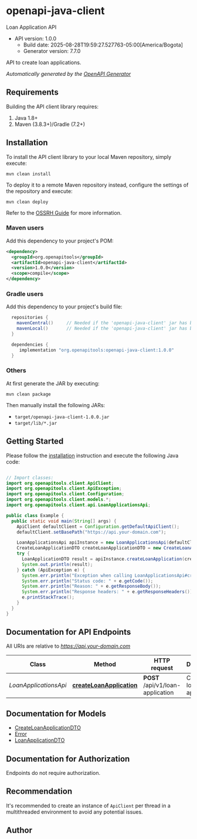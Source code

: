 # openapi-java-client

Loan Application API
- API version: 1.0.0
  - Build date: 2025-08-28T19:59:27.527763-05:00[America/Bogota]
  - Generator version: 7.7.0

API to create loan applications.


*Automatically generated by the [OpenAPI Generator](https://openapi-generator.tech)*


## Requirements

Building the API client library requires:
1. Java 1.8+
2. Maven (3.8.3+)/Gradle (7.2+)

## Installation

To install the API client library to your local Maven repository, simply execute:

```shell
mvn clean install
```

To deploy it to a remote Maven repository instead, configure the settings of the repository and execute:

```shell
mvn clean deploy
```

Refer to the [OSSRH Guide](http://central.sonatype.org/pages/ossrh-guide.html) for more information.

### Maven users

Add this dependency to your project's POM:

```xml
<dependency>
  <groupId>org.openapitools</groupId>
  <artifactId>openapi-java-client</artifactId>
  <version>1.0.0</version>
  <scope>compile</scope>
</dependency>
```

### Gradle users

Add this dependency to your project's build file:

```groovy
  repositories {
    mavenCentral()     // Needed if the 'openapi-java-client' jar has been published to maven central.
    mavenLocal()       // Needed if the 'openapi-java-client' jar has been published to the local maven repo.
  }

  dependencies {
     implementation "org.openapitools:openapi-java-client:1.0.0"
  }
```

### Others

At first generate the JAR by executing:

```shell
mvn clean package
```

Then manually install the following JARs:

* `target/openapi-java-client-1.0.0.jar`
* `target/lib/*.jar`

## Getting Started

Please follow the [installation](#installation) instruction and execute the following Java code:

```java

// Import classes:
import org.openapitools.client.ApiClient;
import org.openapitools.client.ApiException;
import org.openapitools.client.Configuration;
import org.openapitools.client.models.*;
import org.openapitools.client.api.LoanApplicationsApi;

public class Example {
  public static void main(String[] args) {
    ApiClient defaultClient = Configuration.getDefaultApiClient();
    defaultClient.setBasePath("https://api.your-domain.com");

    LoanApplicationsApi apiInstance = new LoanApplicationsApi(defaultClient);
    CreateLoanApplicationDTO createLoanApplicationDTO = new CreateLoanApplicationDTO(); // CreateLoanApplicationDTO | 
    try {
      LoanApplicationDTO result = apiInstance.createLoanApplication(createLoanApplicationDTO);
      System.out.println(result);
    } catch (ApiException e) {
      System.err.println("Exception when calling LoanApplicationsApi#createLoanApplication");
      System.err.println("Status code: " + e.getCode());
      System.err.println("Reason: " + e.getResponseBody());
      System.err.println("Response headers: " + e.getResponseHeaders());
      e.printStackTrace();
    }
  }
}

```

## Documentation for API Endpoints

All URIs are relative to *https://api.your-domain.com*

Class | Method | HTTP request | Description
------------ | ------------- | ------------- | -------------
*LoanApplicationsApi* | [**createLoanApplication**](docs/LoanApplicationsApi.md#createLoanApplication) | **POST** /api/v1/loan-application | Create a loan application


## Documentation for Models

 - [CreateLoanApplicationDTO](docs/CreateLoanApplicationDTO.md)
 - [Error](docs/Error.md)
 - [LoanApplicationDTO](docs/LoanApplicationDTO.md)


<a id="documentation-for-authorization"></a>
## Documentation for Authorization

Endpoints do not require authorization.


## Recommendation

It's recommended to create an instance of `ApiClient` per thread in a multithreaded environment to avoid any potential issues.

## Author



